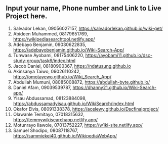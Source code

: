 ## Input your name, Phone number and Link to Live Project here.
1. Salvador Lekan, 09056027157, https://salvadorlekan.github.io/wiki-get/
2. Abideen Muhammed, 08179651769, https://wikipediasearchtool.netlify.app/
3. Adebayo Benjamin, 09030622835, https://adebayobenjamin.github.io/Wiki-Search-App/
4. Tunwase Ayobami, 08175406220, https://ayobami11.github.io/dsc-study-group/task6/index.html 
5. Jacob Daniel, 08180900367, https://ndatusung.github.io
6. Akinsanya Taiwo, 09026110242, https://omotayewo.github.io/Wiki_Search_App/
7. Abdullah Mumuni, 08085008872, https://abdullah-byte.github.io/
8. Daniel Afam, 09039539787, https://dhanny21.github.io/Wiki-Search-app/
9. Yisau Abdussamad, 08123884098, https://abdussamadyisau.github.io/WikiSearch/index.html
10. Okafor Elvis, 08091338378, https://acelewy.github.io/Dscfinalproject/
11. Olawanle Temitayo, 07018315632, https://temmywikisearchapp.netlify.app/
12. Motunrayo Ilawole, 07013752227, https://w1ki-site.netlify.app/
13. Samuel Shodipo, 08087118767, https://sammiekei40.github.io/WikipediaWebApp/

